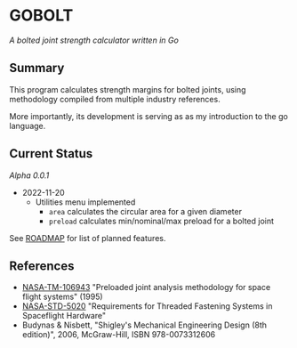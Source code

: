 # GOBOLT
*A bolted joint strength calculator written in Go*

## Summary
This program calculates strength margins for bolted joints, using methodology compiled from multiple industry references.

More importantly, its development is serving as as my introduction to the go language.

## Current Status
*Alpha 0.0.1*

- 2022-11-20
    - Utilities menu implemented
        - `area` calculates the circular area for a given diameter
        -  `preload` calculates min/nominal/max preload for a bolted joint

See [ROADMAP](ROADMAP.md) for list of planned features.

## References
- [NASA-TM-106943](https://ntrs.nasa.gov/citations/19960012183) "Preloaded joint analysis methodology for space flight systems" (1995)
- [NASA-STD-5020](https://standards.nasa.gov/standard/nasa/nasa-std-5020) "Requirements for Threaded Fastening Systems in Spaceflight Hardware"
- Budynas & Nisbett, "Shigley's Mechanical Engineering Design (8th edition)", 2006, McGraw-Hill, ISBN 978-0073312606 
